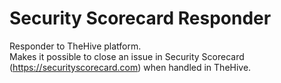 # Security Scorecard Responder

Responder to TheHive platform. \
Makes it possible to close an issue in Security Scorecard (https://securityscorecard.com) when handled in TheHive.
